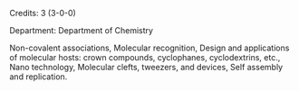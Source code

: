 Credits: 3 (3-0-0)

Department: Department of Chemistry

Non-covalent associations, Molecular recognition, Design and applications of molecular hosts: crown compounds, cyclophanes, cyclodextrins, etc., Nano technology, Molecular clefts, tweezers, and devices, Self assembly and replication.